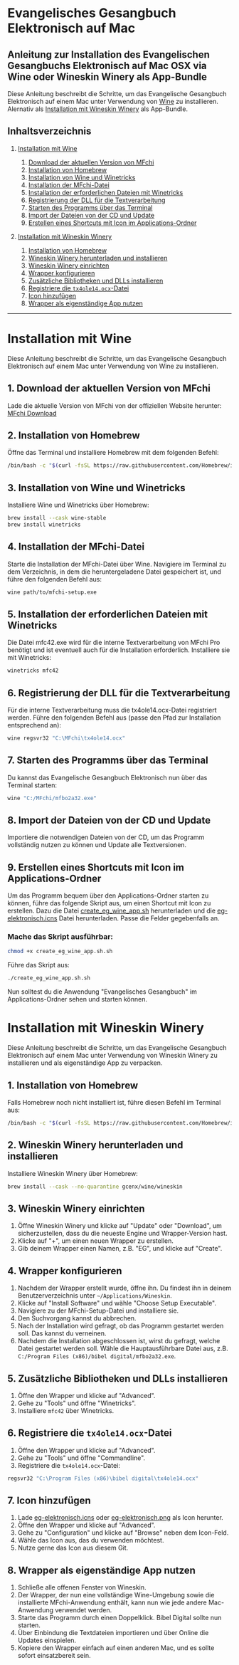 # Evangelisches Gesangbuch Elektronisch auf Mac

## Anleitung zur Installation des Evangelischen Gesangbuchs Elektronisch auf Mac OSX via Wine oder Wineskin Winery als App-Bundle

Diese Anleitung beschreibt die Schritte, um das Evangelische Gesangbuch Elektronisch auf einem Mac unter Verwendung von [Wine](#installation-mit-wine) zu installieren.
Alernativ als [Installation mit Wineskin Winery](#installation-mit-wineskin-winery) als App-Bundle.
## Inhaltsverzeichnis

1. [Installation mit Wine](#installation-mit-wine)
    1. [Download der aktuellen Version von MFchi](#1-download-der-aktuellen-version-von-mfchi)
    2. [Installation von Homebrew](#2-installation-von-homebrew)
    3. [Installation von Wine und Winetricks](#3-installation-von-wine-und-winetricks)
    4. [Installation der MFchi-Datei](#4-installation-der-mfchi-datei)
    5. [Installation der erforderlichen Dateien mit Winetricks](#5-installation-der-erforderlichen-dateien-mit-winetricks)
    6. [Registrierung der DLL für die Textverarbeitung](#6-registrierung-der-dll-für-die-textverarbeitung)
    7. [Starten des Programms über das Terminal](#7-starten-des-programms-über-das-terminal)
    8. [Import der Dateien von der CD und Update](#8-import-der-dateien-von-der-cd-und-update)
    9. [Erstellen eines Shortcuts mit Icon im Applications-Ordner](#9-erstellen-eines-shortcuts-mit-icon-im-applications-ordner)

2. [Installation mit Wineskin Winery](#installation-mit-wineskin-winery)
    1. [Installation von Homebrew](#1-installation-von-homebrew)
    2. [Wineskin Winery herunterladen und installieren](#2-wineskin-winery-herunterladen-und-installieren)
    3. [Wineskin Winery einrichten](#3-wineskin-winery-einrichten)
    4. [Wrapper konfigurieren](#4-wrapper-konfigurieren)
    5. [Zusätzliche Bibliotheken und DLLs installieren](#5-zusätzliche-bibliotheken-und-dlls-installieren)
    6. [Registriere die `tx4ole14.ocx`-Datei](#6-registriere-die-tx4ole14ocx-datei)
    7. [Icon hinzufügen](#7-icon-hinzufügen)
    8. [Wrapper als eigenständige App nutzen](#8-wrapper-als-eigenständige-app-nutzen)

---
# Installation mit Wine

Diese Anleitung beschreibt die Schritte, um das Evangelische Gesangbuch Elektronisch auf einem Mac unter Verwendung von Wine zu installieren.

## 1. Download der aktuellen Version von MFchi

Lade die aktuelle Version von MFchi von der offiziellen Website herunter:
[MFchi Download](https://www.mfchi.org/epages/es122753.sf/de_DE/?ObjectPath=/Shops/es122753/Categories/Support/Download/Updates/Update_auf_aktuelle_Version)

## 2. Installation von Homebrew

Öffne das Terminal und installiere Homebrew mit dem folgenden Befehl:

```sh
/bin/bash -c "$(curl -fsSL https://raw.githubusercontent.com/Homebrew/install/HEAD/install.sh)"
```
## 3. Installation von Wine und Winetricks

Installiere Wine und Winetricks über Homebrew:

```sh
brew install --cask wine-stable
brew install winetricks
```

## 4. Installation der MFchi-Datei

Starte die Installation der MFchi-Datei über Wine. Navigiere im Terminal zu dem Verzeichnis, in dem die heruntergeladene Datei gespeichert ist, und führe den folgenden Befehl aus:

```sh
wine path/to/mfchi-setup.exe
```

## 5. Installation der erforderlichen Dateien mit Winetricks

Die Datei mfc42.exe wird für die interne Textverarbeitung von MFchi Pro benötigt und ist eventuell auch für die Installation erforderlich. Installiere sie mit Winetricks:

```sh
winetricks mfc42
```

## 6. Registrierung der DLL für die Textverarbeitung

Für die interne Textverarbeitung muss die tx4ole14.ocx-Datei registriert werden. Führe den folgenden Befehl aus (passe den Pfad zur Installation entsprechend an):

```sh
wine regsvr32 "C:\MFchi\tx4ole14.ocx"
```

## 7. Starten des Programms über das Terminal

Du kannst das Evangelische Gesangbuch Elektronisch nun über das Terminal starten:

```sh
wine "C:/MFchi/mfbo2a32.exe"
```

## 8. Import der Dateien von der CD und Update

Importiere die notwendigen Dateien von der CD, um das Programm vollständig nutzen zu können und Update alle Textversionen.

## 9. Erstellen eines Shortcuts mit Icon im Applications-Ordner

Um das Programm bequem über den Applications-Ordner starten zu können, führe das folgende Skript aus, um einen Shortcut mit Icon zu erstellen. Dazu die Datei [create_eg_wine_app.sh](create_eg_wine_app.sh) herunterladen und die [eg-elektronisch.icns](eg-elektronisch.icns) Datei herunterladen. Passe die Felder gegebenfalls an.

### Mache das Skript ausführbar:

```sh
chmod +x create_eg_wine_app.sh.sh
```

Führe das Skript aus:

```sh
./create_eg_wine_app.sh.sh
```

Nun solltest du die Anwendung "Evangelisches Gesangbuch" im Applications-Ordner sehen und starten können.

# Installation mit Wineskin Winery

Diese Anleitung beschreibt die Schritte, um das Evangelische Gesangbuch Elektronisch auf einem Mac unter Verwendung von Wineskin Winery zu installieren und als eigenständige App zu verpacken.

## 1. Installation von Homebrew

Falls Homebrew noch nicht installiert ist, führe diesen Befehl im Terminal aus:

```sh
/bin/bash -c "$(curl -fsSL https://raw.githubusercontent.com/Homebrew/install/HEAD/install.sh)"
```

## 2. Wineskin Winery herunterladen und installieren

Installiere Wineskin Winery über Homebrew:

```sh
brew install --cask --no-quarantine gcenx/wine/wineskin
```

## 3. Wineskin Winery einrichten

1. Öffne Wineskin Winery und klicke auf "Update" oder "Download", um sicherzustellen, dass du die neueste Engine und Wrapper-Version hast.
2. Klicke auf "+", um einen neuen Wrapper zu erstellen.
3. Gib deinem Wrapper einen Namen, z.B. "EG", und klicke auf "Create". 

## 4. Wrapper konfigurieren

1. Nachdem der Wrapper erstellt wurde, öffne ihn. Du findest ihn in deinem Benutzerverzeichnis unter `~/Applications/Wineskin`.
2. Klicke auf "Install Software" und wähle "Choose Setup Executable".
3. Navigiere zu der MFchi-Setup-Datei und installiere sie.
4. Den Suchvorgang kannst du abbrechen.
5. Nach der Installation wird gefragt, ob das Programm gestartet werden soll. Das kannst du verneinen.
6. Nachdem die Installation abgeschlossen ist, wirst du gefragt, welche Datei gestartet werden soll. Wähle die Hauptausführbare Datei aus, z.B. `C:/Program Files (x86)/bibel digital/mfbo2a32.exe`.

## 5. Zusätzliche Bibliotheken und DLLs installieren

1. Öffne den Wrapper und klicke auf "Advanced".
2. Gehe zu "Tools" und öffne "Winetricks".
3. Installiere `mfc42` über Winetricks.

## 6. Registriere die `tx4ole14.ocx`-Datei

1. Öffne den Wrapper und klicke auf "Advanced".
2. Gehe zu "Tools" und öffne "Commandline".
3. Registriere die `tx4ole14.ocx`-Datei:
```sh
regsvr32 "C:\Program Files (x86)\bibel digital\tx4ole14.ocx"
```

## 7. Icon hinzufügen

1. Lade [eg-elektronisch.icns](eg-elektronisch.icns) oder [eg-elektronisch.png](eg-elektronisch.png) als Icon herunter.
2. Öffne den Wrapper und klicke auf "Advanced".
3. Gehe zu "Configuration" und klicke auf "Browse" neben dem Icon-Feld.
4. Wähle das Icon aus, das du verwenden möchtest.
5. Nutze gerne das Icon aus diesem Git.

## 8. Wrapper als eigenständige App nutzen

1. Schließe alle offenen Fenster von Wineskin.
2. Der Wrapper, der nun eine vollständige Wine-Umgebung sowie die installierte MFchi-Anwendung enthält, kann nun wie jede andere Mac-Anwendung verwendet werden.
3. Starte das Programm durch einen Doppelklick. Bibel Digital sollte nun starten.
4. Über Einbindung die Textdateien importieren und über Online die Updates einspielen.
5. Kopiere den Wrapper einfach auf einen anderen Mac, und es sollte sofort einsatzbereit sein.

